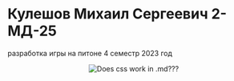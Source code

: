 # Кулешов Михаил Сергеевич 2-МД-25
разработка игры на питоне 4 семестр 2023 год

<p align="center">
  <img src="https://user-images.githubusercontent.com/90414648/218249332-ffdbf93a-f42b-4abb-bb55-9149c7c4a4d1.jpg?raw=true" alt="Does css work in .md???"/>
</p>
